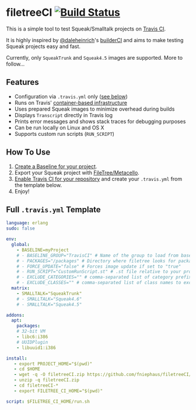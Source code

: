 # filetreeCI [![Build Status](https://travis-ci.org/fniephaus/filetreeCI.svg)](https://travis-ci.org/fniephaus/filetreeCI)
This is a simple tool to test Squeak/Smalltalk projects on [Travis CI][TravisCI].

It is highly inspired by [@daleheinrich][daleheinrich]'s [builderCI][builderCI] and aims to make testing Squeak projects easy and fast.

Currently, only `SqueakTrunk` and `Squeak4.5` images are supported. More to follow...


## Features
- Configuration via `.travis.yml` only ([see below](#full-travisyml-template))
- Runs on Travis' [container-based infrastructure][cbi]
- Uses prepared Squeak images to minimize overhead during builds
- Displays `Transcript` directly in Travis log
- Prints error messages and shows stack traces for debugging purposes
- Can be run locally on Linux and OS X
- Supports custom run scripts (`RUN_SCRIPT`)


## How To Use
1. [Create a Baseline for your project][baseline].
2. Export your Squeak project with [FileTree/Metacello][metacello].
3. [Enable Travis CI for your repository][TravisHowTo] and create your `.travis.yml` from the template below.
4. Enjoy!


## Full `.travis.yml` Template
```yml
language: erlang
sudo: false

env:
  global:
    - BASELINE=myProject
    # - BASELINE_GROUP="TravisCI" # Name of the group to load from baseline
    # - PACKAGES="/packages" # Directory where filetree looks for packages
    # - FORCE_UPDATE="false" # Forces image update if set to "true" 
    # - RUN_SCRIPT="CustomRunScript.st" # .st file relative to your project's root
    # - EXCLUDE_CATEGORIES="" # comma-separated list of category prefixes to exclude from testing
    # - EXCLUDE_CLASSES="" # comma-separated list of class names to exclude from testing
  matrix:
    - SMALLTALK="SqueakTrunk"
    # - SMALLTALK="Squeak4.6"
    # - SMALLTALK="Squeak4.5"

addons:
  apt:
    packages:
    # 32-bit VM
    - libc6:i386
    # UUIDPlugin
    - libuuid1:i386

install:
   - export PROJECT_HOME="$(pwd)"
   - cd $HOME
   - wget -q -O filetreeCI.zip https://github.com/fniephaus/filetreeCI/archive/master.zip
   - unzip -q filetreeCI.zip
   - cd filetreeCI-*
   - export FILETREE_CI_HOME="$(pwd)"

script: $FILETREE_CI_HOME/run.sh
```

[TravisCI]: http://travis-ci.org/
[TravisHowTo]: http://docs.travis-ci.com/user/getting-started/#To-get-started-with-Travis-CI%3A
[daleheinrich]: https://github.com/dalehenrich
[builderCI]: https://github.com/dalehenrich/builderCI
[baseline]: https://github.com/dalehenrich/metacello-work/blob/master/docs/GettingStartedWithGitHub.md#create-baseline
[metacello]: https://github.com/dalehenrich/metacello-work
[cbi]: http://docs.travis-ci.com/user/workers/container-based-infrastructure/
